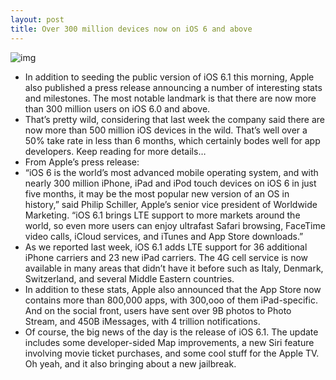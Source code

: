 ```yaml
---
layout: post
title: Over 300 million devices now on iOS 6 and above
---
```

![img](http://media.idownloadblog.com/wp-content/uploads/2013/01/ios-6.jpg)
* In addition to seeding the public version of iOS 6.1 this morning, Apple also published a press release announcing a number of interesting stats and milestones. The most notable landmark is that there are now more than 300 million users on iOS 6.0 and above.
* That’s pretty wild, considering that last week the company said there are now more than 500 million iOS devices in the wild. That’s well over a 50% take rate in less than 6 months, which certainly bodes well for app developers. Keep reading for more details…
* From Apple’s press release:
* “iOS 6 is the world’s most advanced mobile operating system, and with nearly 300 million iPhone, iPad and iPod touch devices on iOS 6 in just five months, it may be the most popular new version of an OS in history,” said Philip Schiller, Apple’s senior vice president of Worldwide Marketing. “iOS 6.1 brings LTE support to more markets around the world, so even more users can enjoy ultrafast Safari browsing, FaceTime video calls, iCloud services, and iTunes and App Store downloads.”
* As we reported last week, iOS 6.1 adds LTE support for 36 additional iPhone carriers and 23 new iPad carriers. The 4G cell service is now available in many areas that didn’t have it before such as Italy, Denmark, Switzerland, and several Middle Eastern countries.
* In addition to these stats, Apple also announced that the App Store now contains more than 800,000 apps, with 300,ooo of them iPad-specific. And on the social front, users have sent over 9B photos to Photo Stream, and 450B iMessages, with 4 trillion notifications.
* Of course, the big news of the day is the release of iOS 6.1. The update includes some developer-sided Map improvements, a new Siri feature involving movie ticket purchases, and some cool stuff for the Apple TV. Oh yeah, and it also bringing about a new jailbreak.

